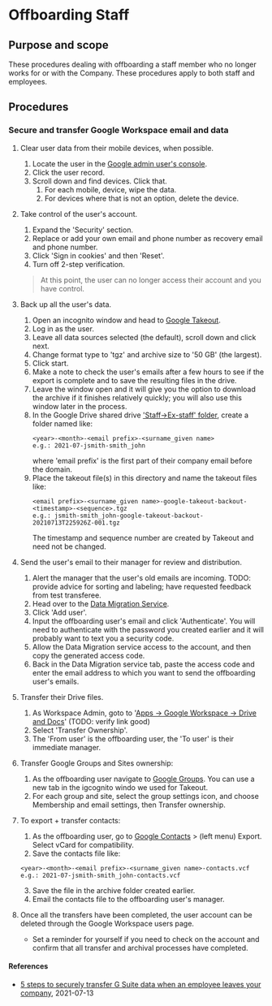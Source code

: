 # Offboarding Staff

## Purpose and scope

These procedures dealing with offboarding a staff member who no longer works for or with the Company. These procedures apply to both staff and employees.

## Procedures

### Secure and transfer Google Workspace email and data

1. Clear user data from their mobile devices, when possible.
   1. Locate the user in the [Google admin user's console](https://admin.google.com/ac/users).
   2. Click the user record.
   3. Scroll down and find devices. Click that.
      1. For each mobile, device, wipe the data.
      2. For devices where that is not an option, delete the device.
2. Take control of the user's account.
   1. Expand the 'Security' section.
   2. Replace or add your own email and phone number as recovery email and phone number.
   3. Click 'Sign in cookies' and then 'Reset'.
   4. Turn off 2-step verification.

   >  At this point, the user can no longer access their account and you have control.

6. Back up all the user's data.
   1. Open an incognito window and head to [Google Takeout](https://google.com/takeout).
   2. Log in as the user.
   3. Leave all data sources selected (the default), scroll down and click next.
   4. Change format type to 'tgz' and archive size to '50 GB' (the largest).
   5. Click start.
   6. Make a note to check the user's emails after a few hours to see if the export is complete and to save the resulting files in the drive.
   7. Leave the window open and it will give you the option to download the archive if it finishes relatively quickly; you will also use this window later in the process.
   8. In the Google Drive shared drive ['Staff->Ex-staff' folder](https://drive.google.com/drive/u/0/folders/19kyCIqr-GrPAWyv1oySWxiRU43XxvtDE), create a folder named like:
      ```
      <year>-<month>-<email prefix>-<surname_given name>
      e.g.: 2021-07-jsmith-smith_john
      ```
      where 'email prefix' is the first part of their company email before the domain.
   9. Place the takeout file(s) in this directory and name the takeout files like:
      ```
      <email prefix>-<surname_given name>-google-takeout-backout-<timestamp>-<sequence>.tgz
      e.g.: jsmith-smith_john-google-takeout-backout-20210713T225926Z-001.tgz
      ```
      The timestamp and sequence number are created by Takeout and need not be changed.
5. Send the user's email to their manager for review and distribution.
   1. Alert the manager that the user's old emails are incoming. TODO: provide advice for sorting and labeling; have requested feedback from test transferee.
   2. Head over to the [Data Migration Service](https://admin.google.com/ac/dms).
   3. Click 'Add user'.
   4. Input the offboarding user's email and click 'Authenticate'. You will need to authenticate with the password you created earlier and it will probably want to text you a security code.
   5. Allow the Data Migration service access to the account, and then copy the generated access code.
   6. Back in the Data Migration service tab, paste the access code and enter the email address to which you want to send the offboarding user's emails.
6. Transfer their Drive files.
   1. As Workspace Admin, goto to '[Apps -> Google Workspace -> Drive and Docs](https://admin.google.com/ac/appsettings/55656082996)' (TODO: verify link good)
   2. Select 'Transfer Ownership'.
   3. The 'From user' is the offboarding user, the 'To user' is their immediate manager.
7. Transfer Google Groups and Sites ownership:
   1. As the offboarding user navigate to [Google Groups](https://groups.google.com). You can use a new tab in the igcognito windo we used for Takeout.
   2. For each group and site, select the group settings icon, and choose Membership and email settings, then Transfer ownership.
8. To export + transfer contacts:
   1. As the offboarding user, go to [Google Contacts](https://contacts.google.com/) > (left menu) Export. Select vCard for compatibility.
   2. Save the contacts file like:
   ```
   <year>-<month>-<email prefix>-<surname_given name>-contacts.vcf
   e.g.: 2021-07-jsmith-smith_john-contacts.vcf
   ```
   3. Save the file in the archive folder created earlier.
   4. Email the contacts file to the offboarding user's manager.
9. Once all the transfers have been completed, the user account can be deleted through the Google Workspace users page.
   * Set a reminder for yourself if you need to check on the account and confirm that all transfer and archival processes have completed.

#### References

* [5 steps to securely transfer G Suite data when an employee leaves your company](https://www.techrepublic.com/article/5-steps-to-securely-transfer-g-suite-data-when-an-employee-leaves-your-company/), 2021-07-13

